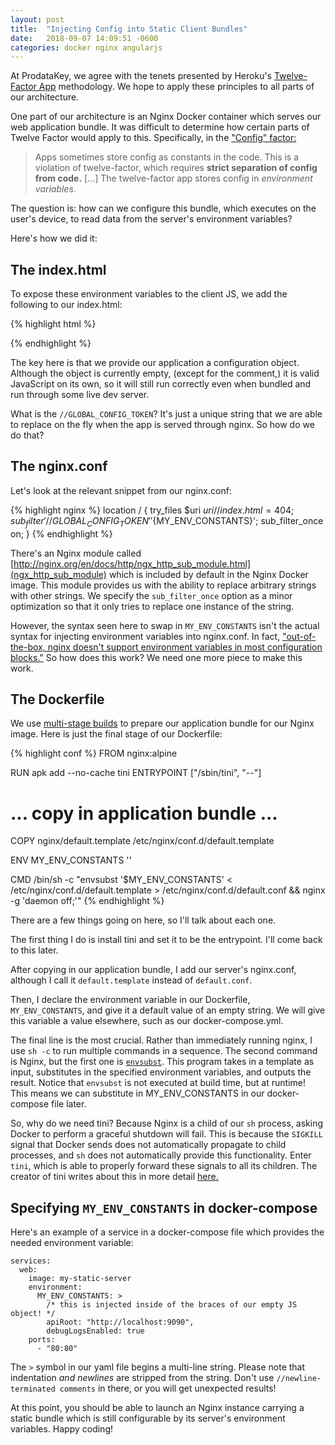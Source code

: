 ```yaml
---
layout: post
title:  "Injecting Config into Static Client Bundles"
date:   2018-09-07 14:09:51 -0600
categories: docker nginx angularjs
---
```


At ProdataKey, we agree with the tenets presented by Heroku's [Twelve-Factor App](https://12factor.net/) methodology. We hope to apply these principles to all parts of our architecture.

One part of our architecture is an Nginx Docker container which serves our web application bundle. It was difficult to determine how certain parts of Twelve Factor would apply to this. Specifically, in the ["Config" factor:](https://12factor.net/config)

> Apps sometimes store config as constants in the code. This is a violation of twelve-factor, which requires **strict separation of config from code.** [...] The twelve-factor app stores config in *environment variables*.

The question is: how can we configure this bundle, which executes on the user's device, to read data from the server's environment variables?

Here's how we did it:


## The index.html ##
To expose these environment variables to the client JS, we add the following to our index.html:

{% highlight html %}
<!-- Try this for an AngularJS app: -->
<script>
    angular.module('app').constant('envRuntimeConfig', {
        //GLOBAL_CONFIG_TOKEN
    });
</script>

<!-- Or, for a more general purpose solution: -->
<script>
    var ENV_RUNTIME_CONFIG = {
        //GLOBAL_CONFIG_TOKEN
    };
</script>
{% endhighlight %}

The key here is that we provide our application a configuration object. Although the object is currently empty, (except for the comment,) it is valid JavaScript on its own, so it will still run correctly even when bundled and run through some live dev server.

What is the `//GLOBAL_CONFIG_TOKEN`? It's just a unique string that we are able to replace on the fly when the app is served through nginx. So how do we do that?


## The nginx.conf ##
Let's look at the relevant snippet from our nginx.conf:

{% highlight nginx %}
location / {
    try_files $uri $uri/ /index.html =404;
    sub_filter '//GLOBAL_CONFIG_TOKEN'  '${MY_ENV_CONSTANTS}';
    sub_filter_once on;
}
{% endhighlight %}

There's an Nginx module called [http://nginx.org/en/docs/http/ngx_http_sub_module.html](ngx_http_sub_module) which is included by default in the Nginx Docker image. This module provides us with the ability to replace arbitrary strings with other strings. We specify the `sub_filter_once` option as a minor optimization so that it only tries to replace one instance of the string.

However, the syntax seen here to swap in `MY_ENV_CONSTANTS` isn't the actual syntax for injecting environment variables into nginx.conf. In fact, ["out-of-the-box, nginx doesn't support environment variables in most configuration blocks."](https://docs.docker.com/samples/library/nginx/#using-environment-variables-in-nginx-configuration) So how does this work? We need one more piece to make this work.


## The Dockerfile ##
We use [multi-stage builds](https://docs.docker.com/develop/develop-images/multistage-build/) to prepare our application bundle for our Nginx image. Here is just the final stage of our Dockerfile:

{% highlight conf %}
FROM nginx:alpine

RUN apk add --no-cache tini
ENTRYPOINT ["/sbin/tini", "--"]

# ... copy in application bundle ...

COPY nginx/default.template /etc/nginx/conf.d/default.template

ENV MY_ENV_CONSTANTS ''

CMD /bin/sh -c "envsubst '\$MY_ENV_CONSTANTS' < /etc/nginx/conf.d/default.template > /etc/nginx/conf.d/default.conf && nginx -g 'daemon off;'"
{% endhighlight %}

There are a few things going on here, so I'll talk about each one.

The first thing I do is install tini and set it to be the entrypoint. I'll come back to this later.

After copying in our application bundle, I add our server's nginx.conf, although I call it `default.template` instead of `default.conf`.

Then, I declare the environment variable in our Dockerfile, `MY_ENV_CONSTANTS`, and give it a default value of an empty string. We will give this variable a value elsewhere, such as our docker-compose.yml.

The final line is the most crucial. Rather than immediately running nginx, I use `sh -c` to run multiple commands in a sequence. The second command is Nginx, but the first one is [`envsubst`](https://www.gnu.org/software/gettext/manual/html_node/envsubst-Invocation.html). This program takes in a template as input, substitutes in the specified environment variables, and outputs the result. Notice that `envsubst` is not executed at build time, but at runtime! This means we can substitute in MY_ENV_CONSTANTS in our docker-compose file later.

So, why do we need tini? Because Nginx is a child of our `sh` process, asking Docker to perform a graceful shutdown will fail. This is because the `SIGKILL` signal that Docker sends does not automatically propagate to child processes, and `sh` does not automatically provide this functionality. Enter `tini`, which is able to properly forward these signals to all its children. The creator of tini writes about this in more detail [here.](https://github.com/krallin/tini/issues/8)

## Specifying `MY_ENV_CONSTANTS` in docker-compose ##
Here's an example of a service in a docker-compose file which provides the needed environment variable:

    services:
      web:
        image: my-static-server
        environment:
          MY_ENV_CONSTANTS: >
            /* this is injected inside of the braces of our empty JS object! */
            apiRoot: "http://localhost:9090",
            debugLogsEnabled: true
        ports:
          - "80:80"

The `>` symbol in our yaml file begins a multi-line string. Please note that indentation *and newlines* are stripped from the string. Don't use `//newline-terminated comments` in there, or you will get unexpected results!

At this point, you should be able to launch an Nginx instance carrying a static bundle which is still configurable by its server's environment variables. Happy coding!